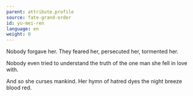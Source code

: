 ```yaml
---
parent: attribute.profile
source: fate-grand-order
id: yu-mei-ren
language: en
weight: 0
---
```


Nobody forgave her.
They feared her, persecuted her, tormented her.

Nobody even tried to understand the truth of the one man she fell in love with.

And so she curses mankind. Her hymn of hatred dyes the night breeze blood red.
